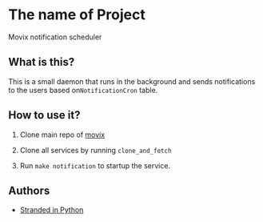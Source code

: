# The name of Project

Movix notification scheduler

## What is this?

This is a small daemon that runs in the background and sends notifications to the users based on`NotificationCron` table.

## How to use it?

1. Clone main repo of [movix](https://github.com/stranded-in-python/movix)

2. Clone all services by running `clone_and_fetch`

3. Run `make notification` to startup the service.

## Authors

-   [Stranded in Python](https://github.com/stranded-in-python)
